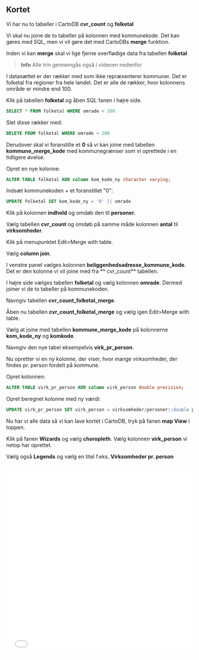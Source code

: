 ## Kortet

Vi har nu to tabeller i CartoDB **cvr_count** og **folketal**

Vi skal nu joine de to tabeller på kolonnen med kommunekode. Det kan gøres med SQL, men vi vil gøre det med CartoDBs **merge** funktion.

Inden vi kan **merge** skal vi lige fjerne overflødige data fra tabellen **folketal**

> **Info**
Alle trin gennemgås også i videoen nedenfor


I datasættet er der rækker med som ikke repræsenterer kommuner. Det er folketal fra regioner fra hele landet. Det er alle de rækker, hvor kolonnens område er mindre end 100.


Klik på tabellen **folketal** og åben SQL fanen i højre side.

```sql
SELECT * FROM folketal WHERE omrade < 100
```

Slet disse rækker med:

```sql
DELETE FROM folketal WHERE omrade < 100
```

Derudover skal vi foranstille et **0** så vi kan joine med tabellen **kommune_merge_kode** med kommunegrænser
som vi oprettede i en tidligere øvelse.

Opret en nye kolonne:

```sql
ALTER TABLE folketal ADD column kom_kode_ny character varying;
```

Indsæt kommunekoden + et foranstillet "0":

```sql
UPDATE folketal SET kom_kode_ny = '0' || omrade
```

Klik på kolonnen **indhold** og omdøb den til **personer**.

Vælg tabellen **cvr_count** og omdøb på samme måde kolonnen **antal** til **virksomheder**.

Klik på menupunktet Edit>Merge with table.

Vælg **column join**.

I venstre panel vælges kolonnen **beliggenhedsadresse_kommune_kode**. Det er den kolonne vi vil joine med fra ** cvr_count** tabellen.

I højre side vælges tabellen **folketal** og vælg kolonnen **omrade**. Dermed joiner vi de to tabeller på kommunekoden.

Navngiv tabellen **cvr_count_folketal_merge**.

Åben nu tabellen **cvr_count_folketal_merge** og vælg igen Edit>Merge with table.

Vælg at joine med tabellen **kommune_merge_kode** på kolonnerne **kom_kode_ny** og **komkode**.

Navngiv den nye tabel eksempelvis **virk_pr_person**.

Nu opretter vi en ny kolonne, der viser, hvor mange virksomheder, der findes pr. person fordelt på kommune.


Opret kolonnen:

```sql
ALTER TABLE virk_pr_person ADD column virk_person double precision;
```

Opret beregnet kolonne med ny værdi:

```sql
UPDATE virk_pr_person SET virk_person = virksomheder/personer::double precision
```


Nu har vi alle data så vi kan lave kortet i CartoDB, tryk på fanen **map View** i toppen.

Klik på fanen **Wizards** og vælg **choropleth**. Vælg kolonnen **virk_person** vi netop har oprettet.

Vælg også **Legends** og vælg en titel f.eks. **Virksomheder pr. person**

<iframe width="100%" height="515" src="//www.youtube.com/embed/OtqYZiaKWqE" frameborder="0" allowfullscreen></iframe>
